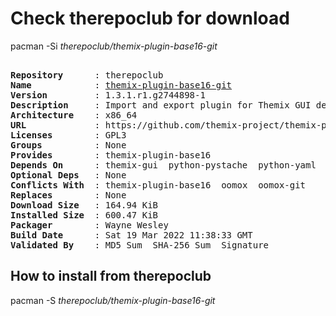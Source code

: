# Check therepoclub for download

pacman -Si *therepoclub/themix-plugin-base16-git*

<div class="highlight"><pre class="highlight"><text>
<b>Repository</b>      : therepoclub
<b>Name</b>            : <a href="../../x86_64/themix-plugin-base16-git-1.3.1.r1.g2744898-1-x86_64.pkg.tar.zst">themix-plugin-base16-git</a>
<b>Version</b>         : 1.3.1.r1.g2744898-1
<b>Description</b>     : Import and export plugin for Themix GUI designer to use color palettes from Base16 project
<b>Architecture</b>    : x86_64
<b>URL</b>             : https://github.com/themix-project/themix-plugin-base16
<b>Licenses</b>        : GPL3
<b>Groups</b>          : None
<b>Provides</b>        : themix-plugin-base16
<b>Depends On</b>      : themix-gui  python-pystache  python-yaml
<b>Optional Deps</b>   : None
<b>Conflicts With</b>  : themix-plugin-base16  oomox  oomox-git
<b>Replaces</b>        : None
<b>Download Size</b>   : 164.94 KiB
<b>Installed Size</b>  : 600.47 KiB
<b>Packager</b>        : Wayne Wesley <wayne6324@gmail.com>
<b>Build Date</b>      : Sat 19 Mar 2022 11:38:33 GMT
<b>Validated By</b>    : MD5 Sum  SHA-256 Sum  Signature
</text></pre></div>

## How to install from therepoclub

pacman -S *therepoclub/themix-plugin-base16-git*

